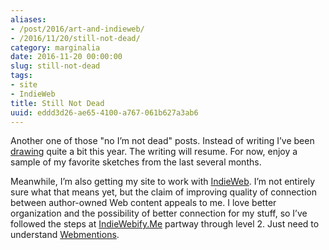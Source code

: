 ```yaml
---
aliases:
- /post/2016/art-and-indieweb/
- /2016/11/20/still-not-dead/
category: marginalia
date: 2016-11-20 00:00:00
slug: still-not-dead
tags:
- site
- IndieWeb
title: Still Not Dead
uuid: eddd3d26-ae65-4100-a767-061b627a3ab6
---
```


Another one of those "no I’m not dead" posts. Instead of writing I’ve
been [drawing](/tags/drawing) quite a bit this year. The writing will
resume. For now, enjoy a sample of my favorite sketches from the last
several months.

Meanwhile, I’m also getting my site to work with
[IndieWeb](https://indieweb.org/). I’m not entirely sure what that means
yet, but the claim of improving quality of connection between
author-owned Web content appeals to me. I love better organization and
the possibility of better connection for my stuff, so I’ve followed the
steps at [IndieWebify.Me](https://indiewebify.me/) partway through level
2. Just need to understand
[Webmentions](https://github.com/converspace/webmention/blob/master/README.md).
